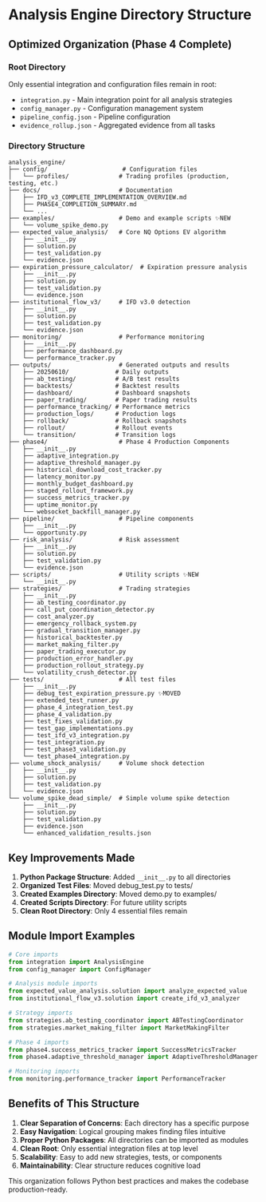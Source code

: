 # Analysis Engine Directory Structure

## Optimized Organization (Phase 4 Complete)

### Root Directory
Only essential integration and configuration files remain in root:
- `integration.py` - Main integration point for all analysis strategies
- `config_manager.py` - Configuration management system
- `pipeline_config.json` - Pipeline configuration
- `evidence_rollup.json` - Aggregated evidence from all tasks

### Directory Structure

```
analysis_engine/
├── config/                     # Configuration files
│   └── profiles/              # Trading profiles (production, testing, etc.)
├── docs/                      # Documentation
│   ├── IFD_v3_COMPLETE_IMPLEMENTATION_OVERVIEW.md
│   ├── PHASE4_COMPLETION_SUMMARY.md
│   └── ...
├── examples/                  # Demo and example scripts ✨NEW
│   └── volume_spike_demo.py
├── expected_value_analysis/   # Core NQ Options EV algorithm
│   ├── __init__.py
│   ├── solution.py
│   ├── test_validation.py
│   └── evidence.json
├── expiration_pressure_calculator/  # Expiration pressure analysis
│   ├── __init__.py
│   ├── solution.py
│   ├── test_validation.py
│   └── evidence.json
├── institutional_flow_v3/     # IFD v3.0 detection
│   ├── __init__.py
│   ├── solution.py
│   ├── test_validation.py
│   └── evidence.json
├── monitoring/                # Performance monitoring
│   ├── __init__.py
│   ├── performance_dashboard.py
│   └── performance_tracker.py
├── outputs/                   # Generated outputs and results
│   ├── 20250610/             # Daily outputs
│   ├── ab_testing/           # A/B test results
│   ├── backtests/            # Backtest results
│   ├── dashboard/            # Dashboard snapshots
│   ├── paper_trading/        # Paper trading results
│   ├── performance_tracking/ # Performance metrics
│   ├── production_logs/      # Production logs
│   ├── rollback/             # Rollback snapshots
│   ├── rollout/              # Rollout events
│   └── transition/           # Transition logs
├── phase4/                    # Phase 4 Production Components
│   ├── __init__.py
│   ├── adaptive_integration.py
│   ├── adaptive_threshold_manager.py
│   ├── historical_download_cost_tracker.py
│   ├── latency_monitor.py
│   ├── monthly_budget_dashboard.py
│   ├── staged_rollout_framework.py
│   ├── success_metrics_tracker.py
│   ├── uptime_monitor.py
│   └── websocket_backfill_manager.py
├── pipeline/                  # Pipeline components
│   ├── __init__.py
│   └── opportunity.py
├── risk_analysis/             # Risk assessment
│   ├── __init__.py
│   ├── solution.py
│   ├── test_validation.py
│   └── evidence.json
├── scripts/                   # Utility scripts ✨NEW
│   └── __init__.py
├── strategies/                # Trading strategies
│   ├── __init__.py
│   ├── ab_testing_coordinator.py
│   ├── call_put_coordination_detector.py
│   ├── cost_analyzer.py
│   ├── emergency_rollback_system.py
│   ├── gradual_transition_manager.py
│   ├── historical_backtester.py
│   ├── market_making_filter.py
│   ├── paper_trading_executor.py
│   ├── production_error_handler.py
│   ├── production_rollout_strategy.py
│   └── volatility_crush_detector.py
├── tests/                     # All test files
│   ├── __init__.py
│   ├── debug_test_expiration_pressure.py ✨MOVED
│   ├── extended_test_runner.py
│   ├── phase_4_integration_test.py
│   ├── phase_4_validation.py
│   ├── test_fixes_validation.py
│   ├── test_gap_implementations.py
│   ├── test_ifd_v3_integration.py
│   ├── test_integration.py
│   ├── test_phase3_validation.py
│   └── test_phase4_integration.py
├── volume_shock_analysis/     # Volume shock detection
│   ├── __init__.py
│   ├── solution.py
│   ├── test_validation.py
│   └── evidence.json
└── volume_spike_dead_simple/  # Simple volume spike detection
    ├── __init__.py
    ├── solution.py
    ├── test_validation.py
    ├── evidence.json
    └── enhanced_validation_results.json
```

## Key Improvements Made

1. **Python Package Structure**: Added `__init__.py` to all directories
2. **Organized Test Files**: Moved debug_test.py to tests/
3. **Created Examples Directory**: Moved demo.py to examples/
4. **Created Scripts Directory**: For future utility scripts
5. **Clean Root Directory**: Only 4 essential files remain

## Module Import Examples

```python
# Core imports
from integration import AnalysisEngine
from config_manager import ConfigManager

# Analysis module imports
from expected_value_analysis.solution import analyze_expected_value
from institutional_flow_v3.solution import create_ifd_v3_analyzer

# Strategy imports
from strategies.ab_testing_coordinator import ABTestingCoordinator
from strategies.market_making_filter import MarketMakingFilter

# Phase 4 imports
from phase4.success_metrics_tracker import SuccessMetricsTracker
from phase4.adaptive_threshold_manager import AdaptiveThresholdManager

# Monitoring imports
from monitoring.performance_tracker import PerformanceTracker
```

## Benefits of This Structure

1. **Clear Separation of Concerns**: Each directory has a specific purpose
2. **Easy Navigation**: Logical grouping makes finding files intuitive
3. **Proper Python Packages**: All directories can be imported as modules
4. **Clean Root**: Only essential integration files at top level
5. **Scalability**: Easy to add new strategies, tests, or components
6. **Maintainability**: Clear structure reduces cognitive load

This organization follows Python best practices and makes the codebase production-ready.
